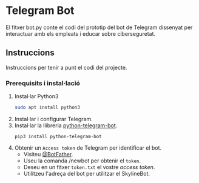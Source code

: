 # Telegram Bot
El fitxer bot.py conte el codi del prototip del bot de Telegram dissenyat per interactuar amb els empleats i educar sobre ciberseguretat.

## Instruccions

Instruccions per tenir a punt el codi del projecte.

### Prerequisits i instal·lació
1. Instal·lar Python3
    ```bash
    sudo apt install python3
    ```
2. Instal·lar i configurar Telegram.
3. Instal·lar la llibreria [python-telegram-bot](https://github.com/python-telegram-bot/python-telegram-bot).
    ```
    pip3 install python-telegram-bot
    ```
4. Obtenir un `Access token` de Telegram per identificar el bot.
    * Visiteu [@BotFather](https://telegram.me/botfather).
    * Useu la comanda /newbot per obtenir el `token`.
    * Deseu en un fitxer `token.txt` el vostre *access token*.
    * Utilitzeu l'adreça del bot per utilitzar el SkylineBot.

